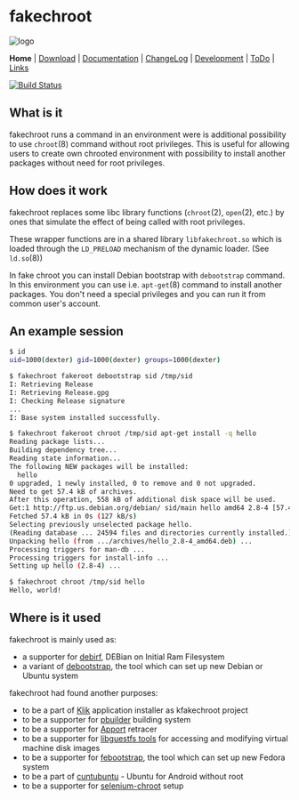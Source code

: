 # fakechroot

![logo](https://github.com/dex4er/fakechroot/wiki/img/fakechroot_logo.png)

<!-- markdownlint-disable MD013 -->
**Home** | [Download](https://github.com/fakechroot/fakechroot/wiki/Download) | [Documentation](https://github.com/fakechroot/fakechroot/blob/master/man/fakechroot.pod) | [ChangeLog](https://github.com/fakechroot/fakechroot/blob/master/NEWS.md) | [Development](https://github.com/fakechroot/fakechroot/wiki/Development) | [ToDo](https://github.com/fakechroot/fakechroot/wiki/Todo) | [Links](https://github.com/fakechroot/fakechroot/wiki/Links)

[![Build Status](https://travis-ci.org/dex4er/fakechroot.png?branch=master)](https://travis-ci.org/dex4er/fakechroot)
<!-- markdownlint-enable MD013 -->

## What is it

fakechroot runs a command in an environment were is additional possibility to
use `chroot`(8) command without root privileges.  This is useful for allowing
users to create own chrooted environment with possibility to install another
packages without need for root privileges.

## How does it work

fakechroot replaces some libc library functions (`chroot`(2), `open`(2), etc.)
by ones that simulate the effect of being called with root privileges.

These wrapper functions are in a shared library `libfakechroot.so` which is
loaded through the `LD_PRELOAD` mechanism of the dynamic loader.  (See
`ld.so`(8))

In fake chroot you can install Debian bootstrap with `debootstrap` command. In
this environment you can use i.e. `apt-get`(8) command to install another
packages. You don't need a special privileges and you can run it from common
user's account.

## An example session

```sh
$ id
uid=1000(dexter) gid=1000(dexter) groups=1000(dexter)

$ fakechroot fakeroot debootstrap sid /tmp/sid
I: Retrieving Release
I: Retrieving Release.gpg
I: Checking Release signature
...
I: Base system installed successfully.

$ fakechroot fakeroot chroot /tmp/sid apt-get install -q hello
Reading package lists...
Building dependency tree...
Reading state information...
The following NEW packages will be installed:
  hello
0 upgraded, 1 newly installed, 0 to remove and 0 not upgraded.
Need to get 57.4 kB of archives.
After this operation, 558 kB of additional disk space will be used.
Get:1 http://ftp.us.debian.org/debian/ sid/main hello amd64 2.8-4 [57.4 kB]
Fetched 57.4 kB in 0s (127 kB/s)
Selecting previously unselected package hello.
(Reading database ... 24594 files and directories currently installed.)
Unpacking hello (from .../archives/hello_2.8-4_amd64.deb) ...
Processing triggers for man-db ...
Processing triggers for install-info ...
Setting up hello (2.8-4) ...

$ fakechroot chroot /tmp/sid hello
Hello, world!
```

## Where is it used

fakechroot is mainly used as:

* a supporter for [debirf](http://cmrg.fifthhorseman.net/wiki/debirf), DEBian on
  Initial Ram Filesystem
* a variant of [debootstrap](http://code.erisian.com.au/Wiki/debootstrap), the
  tool which can set up new Debian or Ubuntu system

fakechroot had found another purposes:

* to be a part of [Klik](http://klik.atekon.de) application installer as
  kfakechroot project
* to be a supporter for [pbuilder](http://pbuilder.alioth.debian.org/) building
  system
* to be a supporter for [Apport](https://wiki.ubuntu.com/Apport) retracer
* to be a supporter for [libguestfs tools](http://libguestfs.org/) for accessing
  and modifying virtual machine disk images
* to be a supporter for
  [febootstrap](http://et.redhat.com/~rjones/febootstrap/), the tool which can
  set up new Fedora system
* to be a part of
  [cuntubuntu](https://play.google.com/store/apps/details?id=com.cuntubuntu) -
  Ubuntu for Android without root
* to be a supporter for
  [selenium-chroot](https://github.com/gagern/selenium-chroot) setup
